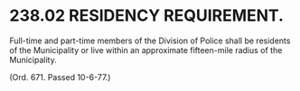238.02 RESIDENCY REQUIREMENT.
=============================

Full-time and part-time members of the Division of Police shall be
residents of the Municipality or live within an approximate fifteen-mile
radius of the Municipality.

(Ord. 671. Passed 10-6-77.)
